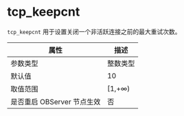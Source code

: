 tcp_keepcnt 
================================

`tcp_keepcnt` 用于设置关闭一个非活跃连接之前的最大重试次数。


|        属性        |   描述    |
|------------------|---------|
| 参数类型             | 整数类型    |
| 默认值              | 10      |
| 取值范围             | \[1,+∞) |
| 是否重启 OBServer 节点生效 | 否       |


